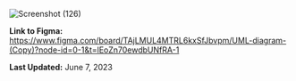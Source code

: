 
![Screenshot (126)](https://github.com/ewong128/underoneroof/assets/93020600/b67a4faf-3f53-4b75-9fc7-09b1b2e87a4d)

**Link to Figma:** https://www.figma.com/board/TAjLMUL4MTRL6kxSfJbvpm/UML-diagram-(Copy)?node-id=0-1&t=lEoZn70ewdbUNfRA-1 

**Last Updated:** June 7, 2023
